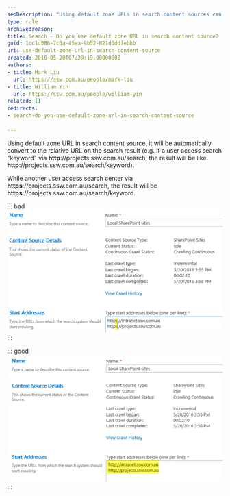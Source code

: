 ```yaml
---
seoDescription: "Using default zone URLs in search content sources can automatically convert to relative URLs on search results, improving user experience."
type: rule
archivedreason: 
title: Search - Do you use default zone URL in search content source?
guid: 1cd1d586-7c3a-45ea-9b52-821d0ddfebbb
uri: use-default-zone-url-in-search-content-source
created: 2016-05-20T07:29:19.0000000Z
authors:
- title: Mark Liu
  url: https://ssw.com.au/people/mark-liu
- title: William Yin
  url: https://ssw.com.au/people/william-yin
related: []
redirects:
- search-do-you-use-default-zone-url-in-search-content-source

---
```


Using default zone URL in search content source, it will be automatically convert to the relative URL on the search result (e.g. if a user access search "keyword" via **http**://projects.ssw.com.au/search, the result will be like **http**://projects.ssw.com.au/search/keyword). 

While another user access search center via **https**://projects.ssw.com.au/search, the result will be **https**://projects.ssw.com.au/search/keyword.

<!--endintro-->

::: bad
![Bad example: use https](https-data-source.jpg)
:::

::: good
![Good example: use http](http-data-source.jpg)
:::
